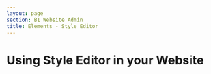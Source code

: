 ```yaml
---
layout: page
section: B1 Website Admin
title: Elements - Style Editor
---
```


# Using Style Editor in your Website


